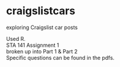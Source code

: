# craigslistcars
exploring Craigslist car posts

Used R.  
STA 141 Assignment 1  
broken up into Part 1 & Part 2  
Specific questions can be found in the pdfs. 
